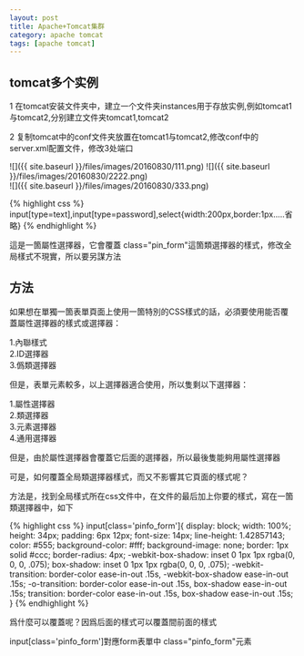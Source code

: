 ```yaml
---
layout: post
title: Apache+Tomcat集群
category: apache tomcat
tags: [apache tomcat]
---
```


## tomcat多个实例  

1 在tomcat安装文件夹中，建立一个文件夹instances用于存放实例,例如tomcat1与tomcat2,分别建立文件夹tomcat1,tomcat2  

2 复制tomcat中的conf文件夹放置在tomcat1与tomcat2,修改conf中的server.xml配置文件，修改3处端口  

![]({{ site.baseurl }}/files/images/20160830/111.png) 
![]({{ site.baseurl }}/files/images/20160830/2222.png)   
![]({{ site.baseurl }}/files/images/20160830/333.png)  

  

{% highlight css %}
   input[type=text],input[type=password],select{width:200px,border:1px.....省略}
{% endhighlight %}
  

這是一箇屬性選擇器，它會覆蓋 class="pin_form"這箇類選擇器的樣式，修改全局樣式不現實，所以要另謀方法  

## 方法

如果想在單獨一箇表單頁面上使用一箇特別的CSS樣式的話，必須要使用能否覆蓋屬性選擇器的樣式或選擇器：  

1.內聯樣式  
2.ID選擇器  
3.僞類選擇器  

但是，表單元素較多，以上選擇器適合使用，所以隻剩以下選擇器：  

1.屬性選擇器  
2.類選擇器  
3.元素選擇器  
4.通用選擇器  

但是，由於屬性選擇器會覆蓋它后面的選擇器，所以最後隻能夠用屬性選擇器  

可是，如何覆蓋全局類選擇器樣式，而又不影響其它頁面的樣式呢？  

方法是，找到全局樣式所在css文件中，在文件的最后加上你要的樣式，寫在一箇類選擇器中，如下  

{% highlight css %}
  input[class='pinfo_form']{
  display: block;
  width: 100%;
  height: 34px;
  padding: 6px 12px;
  font-size: 14px;
  line-height: 1.42857143;
  color: #555;
  background-color: #fff;
  background-image: none;
  border: 1px solid #ccc;
  border-radius: 4px;
  -webkit-box-shadow: inset 0 1px 1px rgba(0, 0, 0, .075);
          box-shadow: inset 0 1px 1px rgba(0, 0, 0, .075);
  -webkit-transition: border-color ease-in-out .15s, -webkit-box-shadow ease-in-out .15s;
       -o-transition: border-color ease-in-out .15s, box-shadow ease-in-out .15s;
          transition: border-color ease-in-out .15s, box-shadow ease-in-out .15s;
}
{% endhighlight %}  

爲什麼可以覆蓋呢？因爲后面的樣式可以覆蓋間前面的樣式   


input[class='pinfo_form']對應form表單中 class="pinfo_form"元素  


















